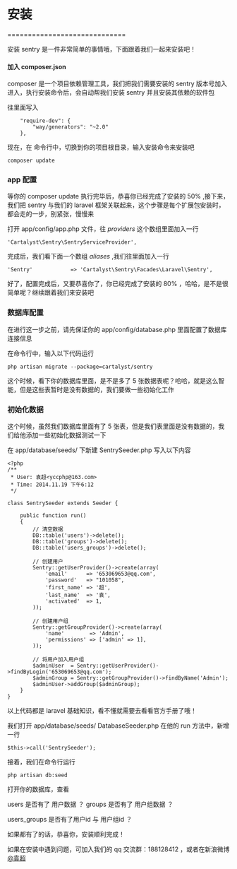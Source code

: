 # 安装
=============================

安装 sentry 是一件非常简单的事情哦，下面跟着我们一起来安装吧！


#### 加入 composer.json

composer 是一个项目依赖管理工具，我们把我们需要安装的 sentry 版本号加入进入，执行安装命令后，会自动帮我们安装 sentry 并且安装其依赖的软件包

往里面写入
```
	"require-dev": {
        "way/generators": "~2.0"
    },

```

现在，在 命令行中，切换到你的项目根目录，输入安装命令来安装吧

```
composer update
```



### app 配置


等你的 composer update 执行完毕后，恭喜你已经完成了安装的 50% ,接下来，我们把 sentry 与我们的 laravel 框架关联起来，这个步骤是每个扩展包安装时，都会走的一步，别紧张，慢慢来



打开 app/config/app.php 文件，往 *providers* 这个数组里面加入一行

```
'Cartalyst\Sentry\SentryServiceProvider',

```

完成后，我们看下面一个数组 *aliases* ,我们往里面加入一行

```
'Sentry'            => 'Cartalyst\Sentry\Facades\Laravel\Sentry',

```

好了，配置完成后，又要恭喜你了，你已经完成了安装的 80% ，哈哈，是不是很简单呢？继续跟着我们来安装吧


### 数据库配置

在进行这一步之前，请先保证你的 app/config/database.php 里面配置了数据库连接信息

在命令行中，输入以下代码运行

```
php artisan migrate --package=cartalyst/sentry

```

这个时候，看下你的数据库里面，是不是多了 5 张数据表呢？哈哈，就是这么智能，但是这些表暂时是没有数据的，我们要做一些初始化工作


### 初始化数据

这个时候，虽然我们数据库里面有了 5 张表，但是我们表里面是没有数据的，我们给他添加一些初始化数据测试一下

在 app/database/seeds/ 下新建 SentrySeeder.php 写入以下内容

```
<?php
/**
 * User: 袁超<yccphp@163.com>
 * Time: 2014.11.19 下午6:12
 */

class SentrySeeder extends Seeder {

    public function run()
    {
        // 清空数据
        DB::table('users')->delete();
        DB::table('groups')->delete();
        DB::table('users_groups')->delete();

        // 创建用户
        Sentry::getUserProvider()->create(array(
            'email'      => '653069653@qq.com',
            'password'   => "101058",
            'first_name' => '超',
            'last_name'  => '袁',
            'activated'  => 1,
        ));

        // 创建用户组
        Sentry::getGroupProvider()->create(array(
            'name'        => 'Admin',
            'permissions' => ['admin' => 1],
        ));

        // 将用户加入用户组
        $adminUser  = Sentry::getUserProvider()->findByLogin('653069653@qq.com');
        $adminGroup = Sentry::getGroupProvider()->findByName('Admin');
        $adminUser->addGroup($adminGroup);
    }
}

```


以上代码都是 laravel 基础知识，看不懂就需要去看看官方手册了哦！

我们打开 app/database/seeds/ DatabaseSeeder.php  在他的 run 方法中，新增一行

```
$this->call('SentrySeeder');

```

接着，我们在命令行运行 
```
php artisan db:seed
```


打开你的数据库，查看 

users 是否有了 用户数据 ？
groups 是否有了 用户组数据 ？

users_groups 是否有了用户id 与 用户组id  ？

如果都有了的话，恭喜你，安装顺利完成！

如果在安装中遇到问题，可加入我们的 qq 交流群：188128412 ，或者在新浪微博 [@袁超](http://weibo.com/28ex)








